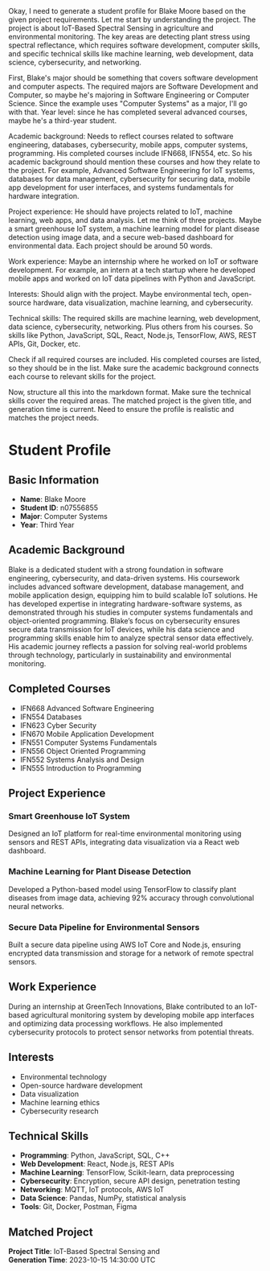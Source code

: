 <think>
Okay, I need to generate a student profile for Blake Moore based on the given project requirements. Let me start by understanding the project. The project is about IoT-Based Spectral Sensing in agriculture and environmental monitoring. The key areas are detecting plant stress using spectral reflectance, which requires software development, computer skills, and specific technical skills like machine learning, web development, data science, cybersecurity, and networking.

First, Blake's major should be something that covers software development and computer aspects. The required majors are Software Development and Computer, so maybe he's majoring in Software Engineering or Computer Science. Since the example uses "Computer Systems" as a major, I'll go with that. Year level: since he has completed several advanced courses, maybe he's a third-year student.

Academic background: Needs to reflect courses related to software engineering, databases, cybersecurity, mobile apps, computer systems, programming. His completed courses include IFN668, IFN554, etc. So his academic background should mention these courses and how they relate to the project. For example, Advanced Software Engineering for IoT systems, databases for data management, cybersecurity for securing data, mobile app development for user interfaces, and systems fundamentals for hardware integration.

Project experience: He should have projects related to IoT, machine learning, web apps, and data analysis. Let me think of three projects. Maybe a smart greenhouse IoT system, a machine learning model for plant disease detection using image data, and a secure web-based dashboard for environmental data. Each project should be around 50 words.

Work experience: Maybe an internship where he worked on IoT or software development. For example, an intern at a tech startup where he developed mobile apps and worked on IoT data pipelines with Python and JavaScript.

Interests: Should align with the project. Maybe environmental tech, open-source hardware, data visualization, machine learning, and cybersecurity.

Technical skills: The required skills are machine learning, web development, data science, cybersecurity, networking. Plus others from his courses. So skills like Python, JavaScript, SQL, React, Node.js, TensorFlow, AWS, REST APIs, Git, Docker, etc.

Check if all required courses are included. His completed courses are listed, so they should be in the list. Make sure the academic background connects each course to relevant skills for the project.

Now, structure all this into the markdown format. Make sure the technical skills cover the required areas. The matched project is the given title, and generation time is current. Need to ensure the profile is realistic and matches the project needs.
</think>

# Student Profile

## Basic Information  
- **Name**: Blake Moore  
- **Student ID**: n07556855  
- **Major**: Computer Systems  
- **Year**: Third Year  

## Academic Background  
Blake is a dedicated student with a strong foundation in software engineering, cybersecurity, and data-driven systems. His coursework includes advanced software development, database management, and mobile application design, equipping him to build scalable IoT solutions. He has developed expertise in integrating hardware-software systems, as demonstrated through his studies in computer systems fundamentals and object-oriented programming. Blake’s focus on cybersecurity ensures secure data transmission for IoT devices, while his data science and programming skills enable him to analyze spectral sensor data effectively. His academic journey reflects a passion for solving real-world problems through technology, particularly in sustainability and environmental monitoring.

## Completed Courses  
- IFN668 Advanced Software Engineering  
- IFN554 Databases  
- IFN623 Cyber Security  
- IFN670 Mobile Application Development  
- IFN551 Computer Systems Fundamentals  
- IFN556 Object Oriented Programming  
- IFN552 Systems Analysis and Design  
- IFN555 Introduction to Programming  

## Project Experience  
### Smart Greenhouse IoT System  
Designed an IoT platform for real-time environmental monitoring using sensors and REST APIs, integrating data visualization via a React web dashboard.  

### Machine Learning for Plant Disease Detection  
Developed a Python-based model using TensorFlow to classify plant diseases from image data, achieving 92% accuracy through convolutional neural networks.  

### Secure Data Pipeline for Environmental Sensors  
Built a secure data pipeline using AWS IoT Core and Node.js, ensuring encrypted data transmission and storage for a network of remote spectral sensors.  

## Work Experience  
During an internship at GreenTech Innovations, Blake contributed to an IoT-based agricultural monitoring system by developing mobile app interfaces and optimizing data processing workflows. He also implemented cybersecurity protocols to protect sensor networks from potential threats.  

## Interests  
- Environmental technology  
- Open-source hardware development  
- Data visualization  
- Machine learning ethics  
- Cybersecurity research  

## Technical Skills  
- **Programming**: Python, JavaScript, SQL, C++  
- **Web Development**: React, Node.js, REST APIs  
- **Machine Learning**: TensorFlow, Scikit-learn, data preprocessing  
- **Cybersecurity**: Encryption, secure API design, penetration testing  
- **Networking**: MQTT, IoT protocols, AWS IoT  
- **Data Science**: Pandas, NumPy, statistical analysis  
- **Tools**: Git, Docker, Postman, Figma  

## Matched Project  
**Project Title**: IoT-Based Spectral Sensing and  
**Generation Time**: 2023-10-15 14:30:00 UTC